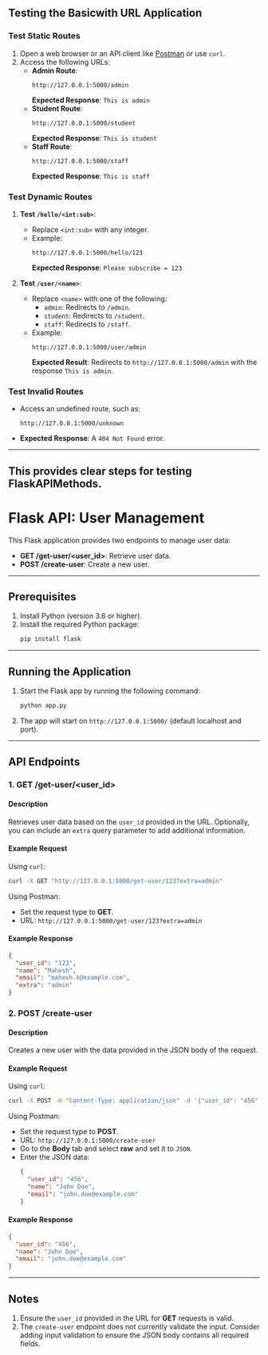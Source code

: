 
## Testing the Basicwith URL Application

### Test Static Routes
1. Open a web browser or an API client like [Postman](https://www.postman.com/) or use `curl`.
2. Access the following URLs:
   - **Admin Route**:  
     ```
     http://127.0.0.1:5000/admin
     ```
     **Expected Response**: `This is admin`
   - **Student Route**:  
     ```
     http://127.0.0.1:5000/student
     ```
     **Expected Response**: `This is student`
   - **Staff Route**:  
     ```
     http://127.0.0.1:5000/staff
     ```
     **Expected Response**: `This is staff`

### Test Dynamic Routes
1. **Test `/hello/<int:sub>`**:
   - Replace `<int:sub>` with any integer.
   - Example:  
     ```
     http://127.0.0.1:5000/hello/123
     ```
     **Expected Response**: `Please subscribe = 123`

2. **Test `/user/<name>`**:
   - Replace `<name>` with one of the following:
     - `admin`: Redirects to `/admin`.
     - `student`: Redirects to `/student`.
     - `staff`: Redirects to `/staff`.
   - Example:  
     ```
     http://127.0.0.1:5000/user/admin
     ```
     **Expected Result**: Redirects to `http://127.0.0.1:5000/admin` with the response `This is admin`.

### Test Invalid Routes
- Access an undefined route, such as:
  ```
  http://127.0.0.1:5000/unknown
  ```
- **Expected Response**: A `404 Not Found` error.

--- 

This provides clear steps for testing FlaskAPIMethods.
------
# Flask API: User Management

This Flask application provides two endpoints to manage user data:

- **GET /get-user/<user_id>**: Retrieve user data.
- **POST /create-user**: Create a new user.

---

## Prerequisites

1. Install Python (version 3.6 or higher).
2. Install the required Python package:
   ```bash
   pip install flask
   ```

---

## Running the Application

1. Start the Flask app by running the following command:
   ```bash
   python app.py
   ```

2. The app will start on `http://127.0.0.1:5000/` (default localhost and port).

---

## API Endpoints

### 1. **GET /get-user/<user_id>**

#### Description
Retrieves user data based on the `user_id` provided in the URL. Optionally, you can include an `extra` query parameter to add additional information.

#### Example Request

Using `curl`:
```bash
curl -X GET "http://127.0.0.1:5000/get-user/123?extra=admin"
```

Using Postman:
- Set the request type to **GET**.
- URL: `http://127.0.0.1:5000/get-user/123?extra=admin`

#### Example Response
```json
{
  "user_id": "123",
  "name": "Mahesh",
  "email": "mahesh.k@example.com",
  "extra": "admin"
}
```

### 2. **POST /create-user**

#### Description
Creates a new user with the data provided in the JSON body of the request.

#### Example Request

Using `curl`:
```bash
curl -X POST -H "Content-Type: application/json" -d '{"user_id": "456", "name": "John Doe", "email": "john.doe@example.com"}' http://127.0.0.1:5000/create-user
```

Using Postman:
- Set the request type to **POST**.
- URL: `http://127.0.0.1:5000/create-user`
- Go to the **Body** tab and select **raw** and set it to `JSON`.
- Enter the JSON data:
  ```json
  {
    "user_id": "456",
    "name": "John Doe",
    "email": "john.doe@example.com"
  }
  ```

#### Example Response
```json
{
  "user_id": "456",
  "name": "John Doe",
  "email": "john.doe@example.com"
}
```

---

## Notes

1. Ensure the `user_id` provided in the URL for **GET** requests is valid.
2. The `create-user` endpoint does not currently validate the input. Consider adding input validation to ensure the JSON body contains all required fields.

